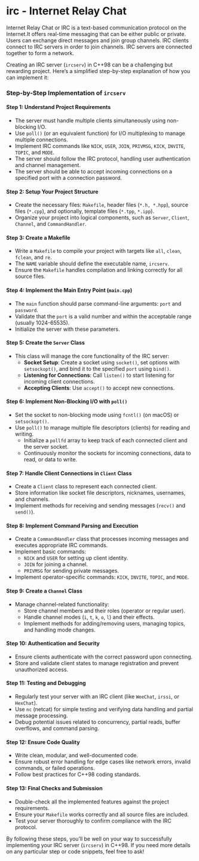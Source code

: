 # irc - Internet Relay Chat


Internet Relay Chat or IRC is a text-based communication protocol on the Internet.It offers real-time messaging that can be either public or private. Users can exchange direct messages and join group channels. IRC clients connect to IRC servers in order to join channels. IRC servers are connected together to form a network.


Creating an IRC server (`ircserv`) in C++98 can be a challenging but rewarding project. Here’s a simplified step-by-step explanation of how you can implement it:

### Step-by-Step Implementation of `ircserv`

#### Step 1: **Understand Project Requirements**
- The server must handle multiple clients simultaneously using non-blocking I/O.
- Use `poll()` (or an equivalent function) for I/O multiplexing to manage multiple connections.
- Implement IRC commands like `NICK`, `USER`, `JOIN`, `PRIVMSG`, `KICK`, `INVITE`, `TOPIC`, and `MODE`.
- The server should follow the IRC protocol, handling user authentication and channel management.
- The server should be able to accept incoming connections on a specified port with a connection password.

#### Step 2: **Setup Your Project Structure**
- Create the necessary files: `Makefile`, header files (`*.h, *.hpp`), source files (`*.cpp`), and optionally, template files (`*.tpp`, `*.ipp`).
- Organize your project into logical components, such as `Server`, `Client`, `Channel`, and `CommandHandler`.

#### Step 3: **Create a Makefile**
- Write a `Makefile` to compile your project with targets like `all`, `clean`, `fclean`, and `re`.
- The `NAME` variable should define the executable name, `ircserv`.
- Ensure the `Makefile` handles compilation and linking correctly for all source files.

#### Step 4: **Implement the Main Entry Point (`main.cpp`)**
- The `main` function should parse command-line arguments: `port` and `password`.
- Validate that the `port` is a valid number and within the acceptable range (usually 1024-65535).
- Initialize the server with these parameters.

#### Step 5: **Create the `Server` Class**
- This class will manage the core functionality of the IRC server:
  - **Socket Setup**: Create a socket using `socket()`, set options with `setsockopt()`, and bind it to the specified `port` using `bind()`.
  - **Listening for Connections**: Call `listen()` to start listening for incoming client connections.
  - **Accepting Clients**: Use `accept()` to accept new connections.

#### Step 6: **Implement Non-Blocking I/O with `poll()`**
- Set the socket to non-blocking mode using `fcntl()` (on macOS) or `setsockopt()`.
- Use `poll()` to manage multiple file descriptors (clients) for reading and writing.
  - Initialize a `pollfd` array to keep track of each connected client and the server socket.
  - Continuously monitor the sockets for incoming connections, data to read, or data to write.

#### Step 7: **Handle Client Connections in `Client` Class**
- Create a `Client` class to represent each connected client.
- Store information like socket file descriptors, nicknames, usernames, and channels.
- Implement methods for receiving and sending messages (`recv()` and `send()`).

#### Step 8: **Implement Command Parsing and Execution**
- Create a `CommandHandler` class that processes incoming messages and executes appropriate IRC commands.
- Implement basic commands:
  - `NICK` and `USER` for setting up client identity.
  - `JOIN` for joining a channel.
  - `PRIVMSG` for sending private messages.
- Implement operator-specific commands: `KICK`, `INVITE`, `TOPIC`, and `MODE`.

#### Step 9: **Create a `Channel` Class**
- Manage channel-related functionality:
  - Store channel members and their roles (operator or regular user).
  - Handle channel modes (`i`, `t`, `k`, `o`, `l`) and their effects.
  - Implement methods for adding/removing users, managing topics, and handling mode changes.

#### Step 10: **Authentication and Security**
- Ensure clients authenticate with the correct password upon connecting.
- Store and validate client states to manage registration and prevent unauthorized access.

#### Step 11: **Testing and Debugging**
- Regularly test your server with an IRC client (like `WeeChat`, `irssi`, or `HexChat`).
- Use `nc` (netcat) for simple testing and verifying data handling and partial message processing.
- Debug potential issues related to concurrency, partial reads, buffer overflows, and command parsing.

#### Step 12: **Ensure Code Quality**
- Write clean, modular, and well-documented code.
- Ensure robust error handling for edge cases like network errors, invalid commands, or failed operations.
- Follow best practices for C++98 coding standards.

#### Step 13: **Final Checks and Submission**
- Double-check all the implemented features against the project requirements.
- Ensure your `Makefile` works correctly and all source files are included.
- Test your server thoroughly to confirm compliance with the IRC protocol.

By following these steps, you’ll be well on your way to successfully implementing your IRC server (`ircserv`) in C++98. If you need more details on any particular step or code snippets, feel free to ask!
